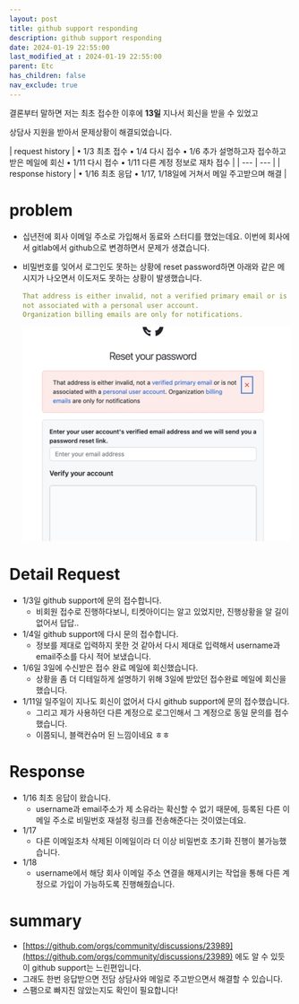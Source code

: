 ```yaml
---
layout: post
title: github support responding
description: github support responding
date: 2024-01-19 22:55:00
last_modified_at : 2024-01-19 22:55:00
parent: Etc
has_children: false
nav_exclude: true
---
```


결론부터 말하면 저는 최초 접수한 이후에 **13일** 지나서 회신을 받을 수 있었고 

상담사 지원을 받아서 문제상황이 해결되었습니다.

| request history | • 1/3 최초 접수
• 1/4 다시 접수
• 1/6 추가 설명하고자 접수하고 받은 메일에 회신
• 1/11 다시 접수
• 1/11 다른 계정 정보로 재차 접수 |
| --- | --- |
| response history | • 1/16 최초 응답
• 1/17, 1/18일에 거쳐서 메일 주고받으며 해결 |

# problem

- 십년전에 회사 이메일 주소로 가입해서 동료와 스터디를 했었는데요. 이번에 회사에서 gitlab에서 github으로 변경하면서 문제가 생겼습니다.
- 비밀번호를 잊어서 로그인도 못하는 상황에 reset password하면 아래와 같은 메시지가 나오면서 이도저도 못하는 상황이 발생했습니다.
    
    ```yaml
    That address is either invalid, not a verified primary email or is 
    not associated with a personal user account. 
    Organization billing emails are only for notifications.
    ```

    ![github_support_responding.png](./img/github_support_responding.png)
    

# Detail Request

- 1/3일 github support에 문의 접수합니다.
    - 비회원 접수로 진행하다보니, 티켓아이디는 알고 있었지만, 진행상황을 알 길이 없어서 답답..
- 1/4일 github support에 다시 문의 접수합니다.
    - 정보를 제대로 입력하지 못한 것 같아서 다시 제대로 입력해서 username과 email주소를 다시 적어 보냈습니다.
- 1/6일 3일에 수신받은 접수 완료 메일에 회신했습니다.
    - 상황을 좀 더 디테일하게 설명하기 위해 3일에 받았던 접수완료 메일에 회신을 했습니다.
- 1/11일 일주일이 지나도 회신이 없어서 다시 github support에 문의 접수했습니다.
    - 그리고 제가 사용하던 다른 계정으로 로그인해서 그 계정으로 동일 문의를 접수했습니다.
    - 이쯤되니, 블랙컨슈머 된 느낌이네요 ㅎㅎ

# Response

- 1/16 최초 응답이 왔습니다.
    - username과 email주소가 제 소유라는 확신할 수 없기 때문에, 등록된 다른 이메일 주소로 비밀번호 재설정 링크를 전송해준다는 것이였는데요.
- 1/17
    - 다른 이메일조차 삭제된 이메일이라 더 이상 비밀번호 초기화 진행이 불가능했습니다.
- 1/18
    - username에서 해당 회사 이메일 주소 연결을 해제시키는 작업을 통해 다른 계정으로 가입이 가능하도록 진행해줬습니다.

# summary

- [https://github.com/orgs/community/discussions/23989](https://github.com/orgs/community/discussions/23989) 에도 알 수 있듯이 github support는 느린편입니다.
- 그래도 한번 응답받으면 전담 상담사와 메일로 주고받으면서 해결할 수 있습니다.
- 스팸으로 빠지진 않았는지도 확인이 필요합니다!